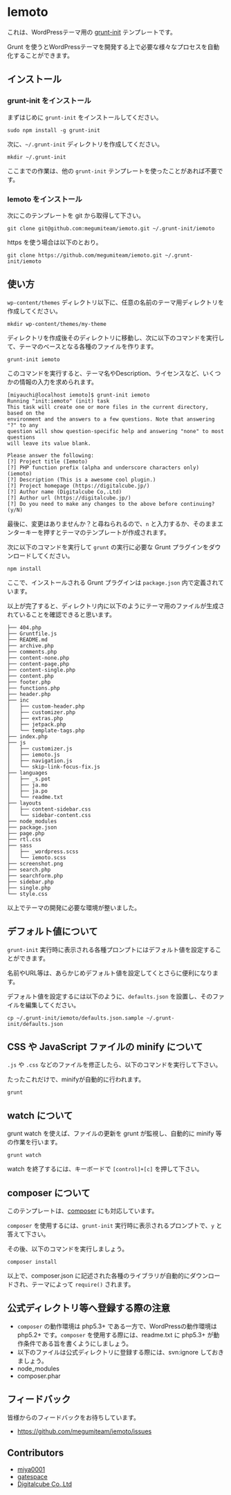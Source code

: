 # Iemoto

これは、WordPressテーマ用の [grunt-init](http://gruntjs.com/project-scaffolding) テンプレートです。

Grunt を使うとWordPressテーマを開発する上で必要な様々なプロセスを自動化することができます。

[underscores]: https://github.com/automattic/_s
[grunt-init]: http://gruntjs.com/project-scaffolding

## インストール

### grunt-init をインストール

まずはじめに `grunt-init` をインストールしてください。

```
sudo npm install -g grunt-init
```

次に、`~/.grunt-init` ディレクトリを作成してください。

```
mkdir ~/.grunt-init
```

ここまでの作業は、他の `grunt-init` テンプレートを使ったことがあれば不要です。

### Iemoto をインストール

次にこのテンプレートを git から取得して下さい。

```
git clone git@github.com:megumiteam/iemoto.git ~/.grunt-init/iemoto
```

https を使う場合は以下のとおり。

```
git clone https://github.com/megumiteam/iemoto.git ~/.grunt-init/iemoto
```

## 使い方

`wp-content/themes` ディレクトリ以下に、任意の名前のテーマ用ディレクトリを作成してください。

```
mkdir wp-content/themes/my-theme
```

ディレクトリを作成後そのディレクトリに移動し、次に以下のコマンドを実行して、テーマのベースとなる各種のファイルを作ります。

```
grunt-init iemoto
```

このコマンドを実行すると、テーマ名やDescription、ライセンスなど、いくつかの情報の入力を求められます。

```
[miyauchi@localhost iemoto]$ grunt-init iemoto
Running "init:iemoto" (init) task
This task will create one or more files in the current directory, based on the
environment and the answers to a few questions. Note that answering "?" to any
question will show question-specific help and answering "none" to most questions
will leave its value blank.

Please answer the following:
[?] Project title (Iemoto) 
[?] PHP function prefix (alpha and underscore characters only) (iemoto) 
[?] Description (This is a awesome cool plugin.) 
[?] Project homepage (https://digitalcube.jp/) 
[?] Author name (Digitalcube Co,.Ltd) 
[?] Author url (https://digitalcube.jp/) 
[?] Do you need to make any changes to the above before continuing? (y/N)
```

最後に、変更はありませんか？と尋ねられるので、`n` と入力するか、そのままエンターキーを押すとテーマのテンプレートが作成されます。

次に以下のコマンドを実行して `grunt` の実行に必要な Grunt プラグインをダウンロードしてください。

```
npm install
```

ここで、インストールされる Grunt プラグインは `package.json` 内で定義されています。

以上が完了すると、ディレクトリ内に以下のようにテーマ用のファイルが生成されていることを確認できると思います。

```
├── 404.php
├── Gruntfile.js
├── README.md
├── archive.php
├── comments.php
├── content-none.php
├── content-page.php
├── content-single.php
├── content.php
├── footer.php
├── functions.php
├── header.php
├── inc
│   ├── custom-header.php
│   ├── customizer.php
│   ├── extras.php
│   ├── jetpack.php
│   └── template-tags.php
├── index.php
├── js
│   ├── customizer.js
│   ├── iemoto.js
│   ├── navigation.js
│   └── skip-link-focus-fix.js
├── languages
│   ├── _s.pot
│   ├── ja.mo
│   ├── ja.po
│   └── readme.txt
├── layouts
│   ├── content-sidebar.css
│   └── sidebar-content.css
├── node_modules
├── package.json
├── page.php
├── rtl.css
├── sass
│   ├── _wordpress.scss
│   └── iemoto.scss
├── screenshot.png
├── search.php
├── searchform.php
├── sidebar.php
├── single.php
└── style.css
```

以上でテーマの開発に必要な環境が整いました。

## デフォルト値について

`grunt-init` 実行時に表示される各種プロンプトにはデフォルト値を設定することができます。

名前やURL等は、あらかじめデフォルト値を設定してくとさらに便利になります。

デフォルト値を設定するには以下のように、`defaults.json` を設置し、そのファイルを編集してください。

```
cp ~/.grunt-init/iemoto/defaults.json.sample ~/.grunt-init/defaults.json
```

## CSS や JavaScript ファイルの minify について

`.js` や `.css` などのファイルを修正したら、以下のコマンドを実行して下さい。

たったこれだけで、minifyが自動的に行われます。

```
grunt
```

## watch について

grunt watch を使えば、ファイルの更新を grunt が監視し、自動的に minify 等の作業を行います。

```
grunt watch
```

watch を終了するには、キーボードで `[control]+[c]` を押して下さい。

## composer について

このテンプレートは、[composer](http://getcomposer.org/) にも対応しています。

`composer` を使用するには、`grunt-init` 実行時に表示されるプロンプトで、`y` と答えて下さい。

その後、以下のコマンドを実行しましょう。

```
composer install
```

以上で、composer.json に記述された各種のライブラリが自動的にダウンロードされ、テーマによって `require()` されます。

## 公式ディレクトリ等へ登録する際の注意

* `composer` の動作環境は php5.3+ である一方で、WordPressの動作環境は php5.2+ です。`composer` を使用する際には、readme.txt に php5.3+ が動作条件である旨を書くようにしましょう。
* 以下のファイルは公式ディレクトリに登録する際には、svn:ignore しておきましょう。
 * node_modules
 * composer.phar

## フィードバック

皆様からのフィードバックをお待ちしています。

* https://github.com/megumiteam/iemoto/issues

## Contributors

* [miya0001](https://github.com/miya0001)
* [gatespace](https://github.com/gatespace)
* [Digitalcube Co.,Ltd](https://digitalcube.jp/)

